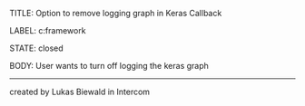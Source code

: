 TITLE:
Option to remove logging graph in Keras Callback

LABEL:
c:framework

STATE:
closed

BODY:
User wants to turn off logging the keras graph

---
created by Lukas Biewald in Intercom

